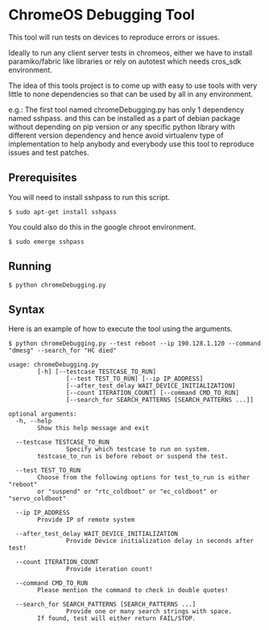 # ChromeOS Debugging Tool  

This tool will run tests on devices to reproduce errors or issues.

Ideally to run any client server tests in chromeos, either we have to install paramiko/fabric like libraries or rely on autotest which needs cros_sdk environment.

The idea of this tools project is to come up with easy to use tools with very little to none dependencies so that can be used by all in any environment.    

e.g.: 
The first tool named chromeDebugging.py has only 1 dependency named sshpass. and this can be installed as a part of debian package without depending on pip version or any specific python library with different version dependency and hence avoid virtualenv type of implementation to help anybody and everybody use this tool to reproduce issues and test patches.    

## Prerequisites

You will need to install sshpass to run this script. 

```
$ sudo apt-get install sshpass
```

You could also do this in the google chroot environment.

```
$ sudo emerge sshpass
```

## Running

```
$ python chromeDebugging.py
```

## Syntax

Here is an example of how to execute the tool using the arguments.

```
$ python chromeDebugging.py --test reboot --ip 190.128.1.120 --command "dmesg" --search_for "HC died" 
```

```
usage: chromeDebugging.py 
		[-h] [--testcase TESTCASE_TO_RUN]
                [--test TEST_TO_RUN] [--ip IP_ADDRESS]
                [--after_test_delay WAIT_DEVICE_INITIALIZATION]
                [--count ITERATION_COUNT] [--command CMD_TO_RUN]
                [--search_for SEARCH_PATTERNS [SEARCH_PATTERNS ...]]

optional arguments:
  -h, --help    
  		Show this help message and exit

  --testcase TESTCASE_TO_RUN
                Specify which testcase to run on system.
		testcase_to_run is before reboot or suspend the test.

  --test TEST_TO_RUN
		Choose from the following options for test_to_run is either "reboot" 
		or "suspend" or "rtc_coldboot" or "ec_coldboot" or "servo_coldboot"

  --ip IP_ADDRESS
		Provide IP of remote system 

  --after_test_delay WAIT_DEVICE_INITIALIZATION
                Provide Device initialization delay in seconds after test!

  --count ITERATION_COUNT
                Provide iteration count!

  --command CMD_TO_RUN
		Please mention the command to check in double quotes!

  --search_for SEARCH_PATTERNS [SEARCH_PATTERNS ...]
                Provide one or many search strings with space. 
		If found, test will either return FAIL/STOP.  
```

